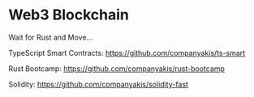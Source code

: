 # Web3 Blockchain

Wait for Rust and Move...

TypeScript Smart Contracts:
https://github.com/companyakis/ts-smart

Rust Bootcamp:
https://github.com/companyakis/rust-bootcamp

Solidity:
https://github.com/companyakis/solidity-fast





